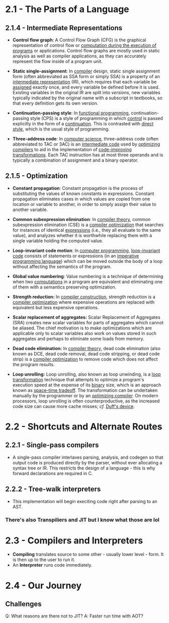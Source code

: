 # 2.1 - The Parts of a Language
## 2.1.4 - Intermediate Representations
* **Control flow graph**: A Control Flow Graph (CFG) is the graphical representation of control flow or [computation during the execution of programs](https://www.geeksforgeeks.org/cyclomatic-complexity/) or applications. Control flow graphs are mostly used in static analysis as well as compiler applications, as they can accurately represent the flow inside of a program unit.

* **Static single-assignment**: In [compiler](https://en.wikipedia.org/wiki/Compiler "Compiler") design, static single assignment form (often abbreviated as SSA form or simply SSA) is a property of an [intermediate representation](https://en.wikipedia.org/wiki/Intermediate_representation "Intermediate representation") (IR), which requires that each variable be [assigned](https://en.wikipedia.org/wiki/Assignment_(computer_science) "Assignment (computer science)") exactly once, and every variable be defined before it is used. Existing variables in the original IR are split into _versions_, new variables typically indicated by the original name with a subscript in textbooks, so that every definition gets its own version.

* **Continuation-passing style**: In [functional programming](https://en.wikipedia.org/wiki/Functional_programming "Functional programming"), continuation-passing style (CPS) is a style of programming in which [control](https://en.wikipedia.org/wiki/Control_flow "Control flow") is passed explicitly in the form of a [continuation](https://en.wikipedia.org/wiki/Continuation "Continuation"). This is contrasted with [direct style](https://en.wikipedia.org/wiki/Direct_style "Direct style"), which is the usual style of programming.

* **Three-address code**: In [computer science](https://en.wikipedia.org/wiki/Computer_science "Computer science"), three-address code (often abbreviated to TAC or 3AC) is an [intermediate code](https://en.wikipedia.org/wiki/Intermediate_language "Intermediate language") used by [optimizing compilers](https://en.wikipedia.org/wiki/Optimizing_compiler "Optimizing compiler") to aid in the implementation of [code-improving transformations](https://en.wikipedia.org/wiki/Code-improving_transformation "Code-improving transformation"). Each TAC instruction has at most three operands and is typically a combination of assignment and a binary operator.

## 2.1.5 - Optimization
* **Constant propagation**: Constant propagation is the process of substituting the values of known constants in expressions. Constant propagation eliminates cases in which values are copied from one location or variable to another, in order to simply assign their value to another variable.

* **Common subexpression elimination**: In [compiler theory](https://en.wikipedia.org/wiki/Compiler_theory "Compiler theory"), common subexpression elimination (CSE) is a [compiler optimization](https://en.wikipedia.org/wiki/Compiler_optimization "Compiler optimization") that searches for instances of identical [expressions](https://en.wikipedia.org/wiki/Expression_(computer_science) "Expression (computer science)") (i.e., they all evaluate to the same value), and analyzes whether it is worthwhile replacing them with a single variable holding the computed value.

* **Loop-invariant code motion**: In [computer programming](https://en.wikipedia.org/wiki/Computer_programming "Computer programming"), [loop-invariant code](https://en.wikipedia.org/wiki/Loop-invariant_code "Loop-invariant code") consists of statements or expressions (in an [imperative](https://en.wikipedia.org/wiki/Imperative_programming "Imperative programming") [programming language](https://en.wikipedia.org/wiki/Programming_language "Programming language")) which can be moved outside the body of a loop without affecting the semantics of the program.

* **Global value numbering**: Value numbering is a technique of determining when two [computations](https://en.wikipedia.org/wiki/Computations "Computations") in a program are equivalent and eliminating one of them with a semantics preserving optimization. 

* **Strength reduction:** In [compiler construction](https://en.wikipedia.org/wiki/Compiler_construction "Compiler construction"), strength reduction is a [compiler optimization](https://en.wikipedia.org/wiki/Compiler_optimization "Compiler optimization") where expensive operations are replaced with equivalent but less expensive operations.

* **Scalar replacement of aggregates:** Scalar Replacement of Aggregates (SRA) creates new scalar variables for parts of aggregates which cannot be aliased. The chief motivation is to make optimizations which are applicable only to scalar variables also work on values stored in such aggregates and perhaps to eliminate some loads from memory.

* **Dead code elimination:** In [compiler theory](https://en.wikipedia.org/wiki/Compiler_theory "Compiler theory"), dead code elimination (also known as DCE, dead code removal, dead code stripping, or dead code strip) is a [compiler optimization](https://en.wikipedia.org/wiki/Compiler_optimization "Compiler optimization") to remove code which does not affect the program results.

* **Loop unrolling:** Loop unrolling, also known as loop unwinding, is a [loop transformation](https://en.wikipedia.org/wiki/Loop_transformation "Loop transformation") technique that attempts to optimize a program's execution speed at the expense of its [binary](https://en.wikipedia.org/wiki/Binary_file "Binary file") size, which is an approach known as [space–time tradeoff](https://en.wikipedia.org/wiki/Space%E2%80%93time_tradeoff "Space–time tradeoff"). The transformation can be undertaken manually by the programmer or by an [optimizing compiler](https://en.wikipedia.org/wiki/Optimizing_compiler "Optimizing compiler"). On modern processors, loop unrolling is often counterproductive, as the increased code size can cause more cache misses; _cf._ [Duff's device](https://en.wikipedia.org/wiki/Duff%27s_device#Performance "Duff's device").

# 2.2 - Shortcuts and Alternate Routes
## 2.2.1 - Single-pass compilers
* A single-pass compiler interlaves parsing, analysis, and codegen so that output code is produced directly by the parser, without ever allocating a syntax tree or IR. This restricts the design of a language - this is why forward declarations are required in C.

## 2.2.2 - Tree-walk interpreters
* This implementation will begin execiting code right after parsing to an AST. 

### There's also Transpiliers and JIT but I know what those are lol

# 2.3 - Compilers and Interpreters
* **Compiling** translates source to some other - usually lower level - form. It is then up to the user to run it.
* An **Interpreter** runs code immediately.

# 2.4 - Our Journey
## Challenges
Q: What reasons are there not to JIT?
A: Faster run time with AOT?